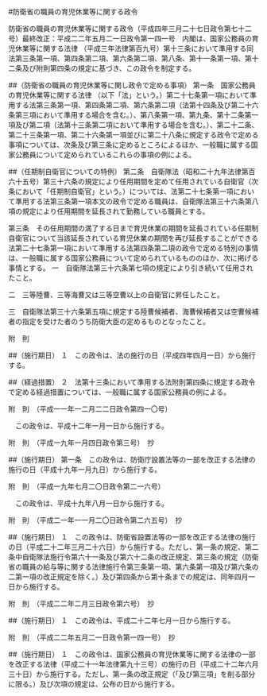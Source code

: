 #防衛省の職員の育児休業等に関する政令


防衛省の職員の育児休業等に関する政令（平成四年三月二十七日政令第七十二号）最終改正：平成二二年五月二一日政令第一四一号　内閣は、国家公務員の育児休業等に関する法律
（平成三年法律第百九号）第十三条において準用する同法第三条第一項、第四条第二項、第六条第二項、第八条、第十一条第一項、第十二条及び附則第四条の規定に基づき、この政令を制定する。

##（防衛省の職員の育児休業等に関し政令で定める事項）
第一条　国家公務員の育児休業等に関する法律
（以下「法」という。）第二十七条第一項において準用する法第三条第一項、第四条第二項、第六条第二項（法第十四条及び第二十六条第三項において準用する場合を含む。）、第八条第一項、第九条、第十二条第一項及び第二項（法第十三条第二項において準用する場合を含む。）、第二十二条、第二十三条第一項、第二十六条第一項並びに第二十八条に規定する政令で定める事項については、次条及び第三条に定めるところによるほか、一般職に属する国家公務員について定められているこれらの事項の例による。



##（任期制自衛官についての特例）
第二条　自衛隊法（昭和二十九年法律第百六十五号）第三十六条の規定により任用期間を定めて任用されている自衛官（次条において「任期制自衛官」という。）については、法第二十七条第一項において準用する法第三条第一項本文の政令で定める職員は、自衛隊法第三十六条第八項の規定により任用期間を延長されて勤務している職員とする。



第三条　その任用期間の満了する日まで育児休業の期間を延長されている任期制自衛官について当該延長されている育児休業の期間を再び延長することができる法第二十七条第一項において準用する法第四条第二項の政令で定める特別の事情は、一般職に属する国家公務員について定められているもののほか、次に掲げる事情とする。
一　自衛隊法第三十六条第七項の規定により引き続いて任用されたこと。

二　三等陸曹、三等海曹又は三等空曹以上の自衛官に昇任したこと。

三　自衛隊法第三十六条第五項に規定する陸曹候補者、海曹候補者又は空曹候補者の指定を受けた者のうち防衛大臣の定めるものとなったこと。





附　則

##（施行期日）
１　この政令は、法の施行の日（平成四年四月一日）から施行する。

##（経過措置）
２　法第十三条において準用する法附則第四条に規定する政令で定める経過措置については、一般職に属する国家公務員の例による。


附　則　（平成一一年一二月二二日政令第四一〇号）


　この政令は、平成十二年一月一日から施行する。


附　則　（平成一九年一月四日政令第三号）　抄


##（施行期日）
第一条　この政令は、防衛庁設置法等の一部を改正する法律の施行の日（平成十九年一月九日）から施行する。


附　則　（平成一九年七月二〇日政令第二一六号）


　この政令は、平成十九年八月一日から施行する。


附　則　（平成二一年一一月二〇日政令第二六五号）　抄

##（施行期日）
１　この政令は、防衛省設置法等の一部を改正する法律の施行の日（平成二十二年三月二十六日）から施行する。ただし、第一条の規定、第二条中自衛隊法施行令第六十一条及び第六十二条の改正規定、第三条の規定（防衛省の職員の給与等に関する法律施行令第三条第一項、第六条第一項及び第六条の二第一項の改正規定を除く。）及び第四条から第十条までの規定は、同年四月一日から施行する。


附　則　（平成二二年二月三日政令第六号）　抄

##（施行期日）
１　この政令は、平成二十二年七月一日から施行する。


附　則　（平成二二年五月二一日政令第一四一号）　抄

##（施行期日）
１　この政令は、国家公務員の育児休業等に関する法律の一部を改正する法律（平成二十一年法律第九十三号）の施行の日（平成二十二年六月三十日）から施行する。ただし、第一条の改正規定（「及び第三項」を削る部分に限る。）及び次項の規定は、公布の日から施行する。





